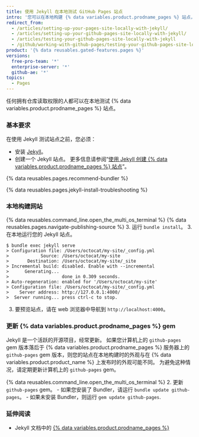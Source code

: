 ```yaml
---
title: 使用 Jekyll 在本地测试 GitHub Pages 站点
intro: '您可以在本地构建 {% data variables.product.prodname_pages %} 站点，以预览和测试对站点的更改。'
redirect_from:
  - /articles/setting-up-your-pages-site-locally-with-jekyll/
  - /articles/setting-up-your-github-pages-site-locally-with-jekyll/
  - /articles/testing-your-github-pages-site-locally-with-jekyll
  - /github/working-with-github-pages/testing-your-github-pages-site-locally-with-jekyll
product: '{% data reusables.gated-features.pages %}'
versions:
  free-pro-team: '*'
  enterprise-server: '*'
  github-ae: '*'
topics:
  - Pages
---
```


任何拥有仓库读取权限的人都可以在本地测试 {% data variables.product.prodname_pages %} 站点。

### 基本要求

在使用 Jekyll 测试站点之前，您必须：
  - 安装 [Jekyll](https://jekyllrb.com/docs/installation/)。
  - 创建一个 Jekyll 站点。 更多信息请参阅“[使用 Jekyll 创建 {% data variables.product.prodname_pages %} 站点](/articles/creating-a-github-pages-site-with-jekyll)”。

{% data reusables.pages.recommend-bundler %}

{% data reusables.pages.jekyll-install-troubleshooting %}

### 本地构建网站

{% data reusables.command_line.open_the_multi_os_terminal %}
{% data reusables.pages.navigate-publishing-source %}
3. 运行 `bundle install`。
3. 在本地运行您的 Jekyll 站点。
  ```shell
  $ bundle exec jekyll serve
  > Configuration file: /Users/octocat/my-site/_config.yml
  >            Source: /Users/octocat/my-site
  >       Destination: /Users/octocat/my-site/_site
  > Incremental build: disabled. Enable with --incremental
  >      Generating...
  >                    done in 0.309 seconds.
  > Auto-regeneration: enabled for '/Users/octocat/my-site'
  > Configuration file: /Users/octocat/my-site/_config.yml
  >    Server address: http://127.0.0.1:4000/
  >  Server running... press ctrl-c to stop.
  ```
3. 要预览站点，请在 web 浏览器中导航到 `http://localhost:4000`。

### 更新 {% data variables.product.prodname_pages %} gem

Jekyll 是一个活跃的开源项目，经常更新。 如果您计算机上的 `github-pages` gem 版本落后于 {% data variables.product.prodname_pages %} 服务器上的 `github-pages` gem 版本，则您的站点在本地构建时的外观与在 {% data variables.product.product_name %} 上发布时的外观可能不同。 为避免这种情况，请定期更新计算机上的 `github-pages` gem。

{% data reusables.command_line.open_the_multi_os_terminal %}
2. 更新 `github-pages` gem。
    - 如果您安装了 Bundler，请运行 `bundle update github-pages`。
    - 如果未安装 Bundler，则运行 `gem update github-pages`.

### 延伸阅读

- Jekyll 文档中的 [{% data variables.product.prodname_pages %}](http://jekyllrb.com/docs/github-pages/)
